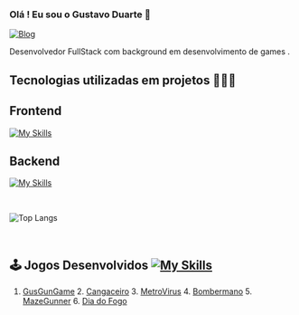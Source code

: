 ### Olá ! Eu sou o Gustavo Duarte 👋 

[![Blog](https://img.shields.io/badge/LinkedIn-0077B5?style=for-the-badge&logo=linkedin&logoColor=white)](https://www.linkedin.com/in/gustavo-duarte-4076b1175/)

Desenvolvedor FullStack com background em desenvolvimento de games .

## Tecnologias utilizadas em projetos 👨🏻‍💻
## Frontend
[![My Skills](https://skillicons.dev/icons?i=html,css,js,bootstrap,mui,react,vite,nodejs,tailwindcss)](https://skillicons.dev)
## Backend
[![My Skills](https://skillicons.dev/icons?i=cs,dotnet,aws,python,django,selenium,postman)](https://skillicons.dev)

<br/>

![Top Langs](https://github-readme-stats.vercel.app/api/top-langs/?username=guduartef&layout=compact&hide=shaderlab,glsl,hlsl&size_weight=0&count_weight=0.1)


<br/>

## 🕹️ Jogos Desenvolvidos [![My Skills](https://skillicons.dev/icons?i=unity)](https://skillicons.dev)

1. [GusGunGame](https://b4rb4br4nc4.itch.io/ggg-gusgungame) 2. [Cangaceiro](https://union-four.itch.io/o-cangaceiro) 3. [MetroVirus](https://union-four.itch.io/metrovrus) 4. [Bombermano](https://b4rb4br4nc4.itch.io/bombermano) 5. [MazeGunner](https://union-four.itch.io/mazegunner) 6. [Dia do Fogo](https://union-four.itch.io/dia-do-fogo)



